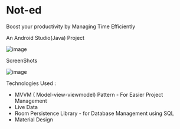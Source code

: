 # Not-ed

Boost your productivity by Managing Time Efficiently

An Android Studio(Java) Project


![image](https://user-images.githubusercontent.com/59475486/130221885-4fcbf634-382e-49b3-b7a2-c8cea8293304.png)


ScreenShots


![image](https://user-images.githubusercontent.com/59475486/130222010-8cb5c3c6-19f3-440e-b1aa-62c0b8d549a3.png)


Technologies Used :

- MVVM ( Model-view-viewmodel) Pattern - For Easier Project Management
- Live Data
- Room Persistence Library - for Database Management using SQL
- Material Design

